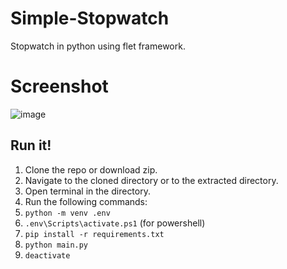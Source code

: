 # Simple-Stopwatch
Stopwatch in python using flet framework.

# Screenshot
![image](https://github.com/taaaf11/Simple-Stopwatch/assets/109919009/d1a45ac5-678e-466a-8c94-2f49fc62efbc)


## Run it!
1. Clone the repo or download zip.
2. Navigate to the cloned directory or to the extracted directory.
3. Open terminal in the directory.
4. Run the following commands:
5. `python -m venv .env`
6. `.env\Scripts\activate.ps1` (for powershell)
7. `pip install -r requirements.txt`
8. `python main.py`
9. `deactivate`
